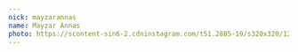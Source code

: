 ```yaml
---
nick: mayzarannas
name: Mayzar Annas
photo: https://scontent-sin6-2.cdninstagram.com/t51.2885-19/s320x320/12568805_479043635619156_1879028983_a.jpg
---
```

